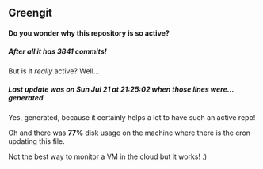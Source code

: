 ## Greengit

#### Do you wonder why this repository is so active?

##### After all it has 3841 commits!

But is it *really* active? Well...

##### Last update was on Sun Jul 21 at 21:25:02 when those lines were... generated

Yes, generated, because it certainly helps a lot to have such an active repo!

Oh and there was **77%** disk usage on the machine
where there is the cron updating this file.

Not the best way to monitor a VM in the cloud but it works! :)
